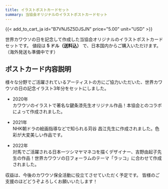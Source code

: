 ```yaml
---
title: イラストポストカードセット
summary: 当協会オリジナルのイラストポストカードセット
---
```

{{< add_to_cart_ja id="B7VNJ5Z5DJSJN" price="5.00" unit="USD" >}}

世界カワウソの日を記念して作成した当協会オリジナルのイラストポストカードセットです。
値段は **5 ドル（送料込）** で、日本国内からご購入いただけます。（海外発送も準備中です）

## ポストカード内容説明
様々な分野でご活躍されているアーティストの方にご協力いただいた、世界カワウソの日の記念イラスト3年分をセットにしました。

* 2020年  
カワウソのイラストで著名な鍵条漆先生オリジナル作品！本協会とのコラボによって作成されました。

* 2021年  
NHK朝ドラの絵画指導などで知られる苅谷 昌江先生に作成されました。色彩が大変美しい作品です。

* 2022年  
対馬でご活躍される日本一ツシマヤマネコを描くデザイナー、吉野由起子先生の作品！世界カワウソの日フォーラムのテーマ「ラッコ」に合わせて作成されました。


収益は、今後のカワウソ保全活動に役立てさせていただく予定です。
皆様のご支援のほどどうぞよろしくお願いいたします！

